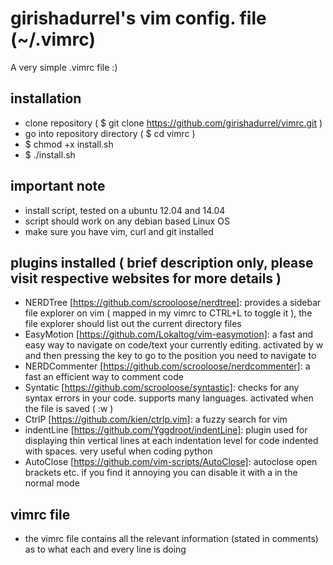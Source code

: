 # girishadurrel's vim config. file (~/.vimrc)

A very simple .vimrc file :)

installation
------------

* clone repository ( $ git clone https://github.com/girishadurrel/vimrc.git )
* go into repository directory ( $ cd vimrc )
* $ chmod +x install.sh
* $ ./install.sh

important note
--------------

* install script, tested on a ubuntu 12.04 and 14.04
* script should work on any debian based Linux OS
* make sure you have vim, curl and git installed

plugins installed ( brief description only, please visit respective websites for more details )
------------------

* NERDTree [https://github.com/scrooloose/nerdtree]: provides a sidebar file explorer on vim ( mapped in my vimrc to CTRL+L to toggle it ), the file explorer should list out the current directory files
* EasyMotion [https://github.com/Lokaltog/vim-easymotion]: a fast and easy way to navigate on code/text your currently editing. activated by <leader><leader>w and then pressing the key to go to the position you need to navigate to
* NERDCommenter [https://github.com/scrooloose/nerdcommenter]: a fast an efficient way to comment code
* Syntatic [https://github.com/scrooloose/syntastic]: checks for any syntax errors in your code. supports many languages. activated when the file is saved ( <esc> :w <cr> )
* CtrlP [https://github.com/kien/ctrlp.vim]: a fuzzy search for vim
* indentLine [https://github.com/Yggdroot/indentLine]: plugin used for displaying thin vertical lines at each indentation level for code indented with spaces. very useful when coding python
* AutoClose [https://github.com/vim-scripts/AutoClose]: autoclose open brackets etc. if you find it annoying you can disable it with <leader>a in the normal mode

vimrc file
----------
* the vimrc file contains all the relevant information (stated in comments) as to what each and every line is doing

